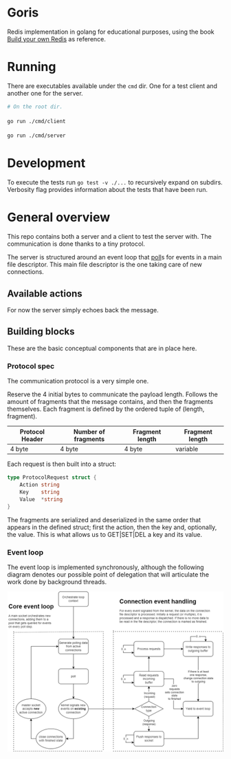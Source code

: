 # Goris

Redis implementation in golang for educational purposes, using the book [Build your own Redis](https://build-your-own.org/#section-redis) as reference.

# Running

There are executables available under the `cmd` dir. One for a test client and another one for the server.

```sh
# On the root dir.

go run ./cmd/client

go run ./cmd/server
```

# Development

To execute the tests run `go test -v ./...` to recursively expand on subdirs. Verbosity flag provides information about the tests that have been run.

# General overview

This repo contains both a server and a client to test the server with. The communication is done thanks to a tiny protocol.

The server is structured around an event loop that [poll](https://man7.org/linux/man-pages/man2/poll.2.html)s for events in a main file descriptor. This main file descriptor is the one taking care of new connections.

## Available actions

For now the server simply echoes back the message.

## Building blocks

These are the basic conceptual components that are in place here.

### Protocol spec

The communication protocol is a very simple one.

Reserve the 4 initial bytes to communicate the payload length. Follows the amount of fragments that the message contains, and then the fragments themselves. Each fragment is defined by the ordered tuple of (length, fragment).

| Protocol Header | Number of fragments | Fragment length | Fragment length |
| --------------- | ------------------- | --------------- | --------------- |
| 4 byte          | 4 byte              | 4 byte          | variable        |

Each request is then built into a struct: 

```go
type ProtocolRequest struct {
	Action string
	Key    string
	Value  *string
}
```

The fragments are serialized and deserialized in the same order that appears in the defined struct; first the action, then the key and, optionally, the value. This is what allows us to GET|SET|DEL a key and its value.

### Event loop

The event loop is implemented synchronously, although the following diagram denotes our possible point of delegation that will articulate the work done by background threads.

![event loop diagram](.docs/.diagrams/event_loop_flow.png)
